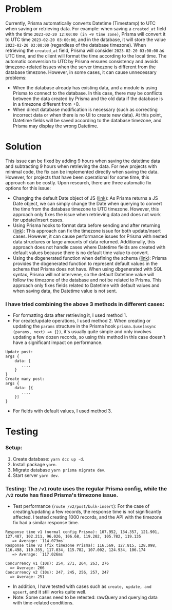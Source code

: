 # Problem
Currently, Prisma automatically converts Datetime (Timestamp) to UTC when saving or retrieving data. For example: when saving a `created_at` field with the time `2023-02-20 12:00:00 (in +9 time zone)`, Prisma will convert it to UTC time `2023-02-20 03:00:00`, and in the database, it will store the value `2023-02-20 03:00:00` (regardless of the database timezone). When retrieving the `created_at` field, Prisma will consider `2023-02-20 03:00:00` as UTC time, and the client will format the time according to the local time.
The automatic conversion to UTC by Prisma ensures consistency and avoids timezone-related issues when the server timezone is different from the database timezone. However, in some cases, it can cause unnecessary problems:
- When the database already has existing data, and a module is using Prisma to connect to the database. In this case, there may be conflicts between the data created by Prisma and the old data if the database is in a timezone different from +0.
- When direct database modification is necessary (such as correcting incorrect data or when there is no UI to create new data). At this point, Datetime fields will be saved according to the database timezone, and Prisma may display the wrong Datetime.

# Solution
This issue can be fixed by adding 9 hours when saving the datetime data and subtracting 9 hours when retrieving the data. For new projects with minimal code, the fix can be implemented directly when saving the data. However, for projects that have been operational for some time, this approach can be costly. Upon research, there are three automatic fix options for this issue:
- Changing the default Date object of JS ([link](https://github.com/prisma/prisma/issues/5051#issuecomment-977921944)): As Prisma returns a JS Date object, we can simply change the Date when querying to convert the time from the database timezone to UTC timezone. However, this approach only fixes the issue when retrieving data and does not work for update/insert cases.
- Using Prisma hooks to format data before sending and after returning ([link](https://github.com/prisma/prisma/issues/5051#issuecomment-878106427)): This approach can fix the timezone issue for both update/insert cases. However, it can cause performance issues for Prisma with nested data structures or large amounts of data returned. Additionally, this approach does not handle cases where Datetime fields are created with default values because there is no default time value to convert.
- Using the dbgenerated function when defining the schema ([link](https://github.com/prisma/prisma/issues/5051#issuecomment-1279790199)): Prisma provides the dbgenerated function to represent default values in the schema that Prisma does not have. When using dbgenerated with SQL syntax, Prisma will not intervene, so the default Datetime value will follow the timezone of the database and not be related to Prisma. This approach only fixes fields related to Datetime with default values and when saving data, the Datetime value is not sent.

### I have tried combining the above 3 methods in different cases:
- For formatting data after retrieving it, I used method 1.
- For create/update operations, I used method 2. When creating or updating the `params` structure in the Prisma hook `prisma.$use(async (params, next) => {})`, it's usually quite simple and only involves updating a few dozen records, so using this method in this case doesn't have a significant impact on performance.
```
Update post:
args {
    data: {
       ....
    }
}
Create many post:
args {
    data: [{
       ....
    }]
}
```
- For fields with default values, I used method 3.
# Testing
### Setup:
1. Create database: `yarn dcc up -d`.
2. Install package `yarn`.
3. Migrate database `yarn prisma migrate dev`.
4. Start server `yarn dev`.

### Testing: The `/v1` route uses the regular Prisma config, while the `/v2` route has fixed Prisma's timezone issue.
- Test performance (`route /v2/post/bulk-insert`): For the case of creating/updating a few records, the response time is not significantly affected. I tested creating 1000 records, and the API with the timezone fix had a similar response time.
```
Response time v1 (normal config Prisma): 107.952, 134.357, 121.901, 127.487, 102.211, 96.026, 106.68, 119.202, 105.782, 119.135 
   => Average: `114.073ms`
Response time v2 (fix timezone Prisma): 116.569, 127.815, 128.098, 116.498, 110.355, 117.034, 115.782, 107.002, 124.934, 106.174 
   => Average: `117.026ms`

Concurrency v1 (10s): 254, 271, 264, 263, 276
  => Average: 266
Concurrency v2 (10s): 247, 245, 256, 257, 247
  => Average: 251  
```
- In addition, I have tested with cases such as `create, update, and upsert`, and it still works quite well.
- Note: Some cases need to be retested: rawQuery and querying data with time-related conditions.